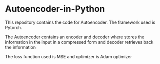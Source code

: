# Autoencoder-in-Python

This repository contains the code for Autoencoder. The framework used is Pytorch. 

The Autoencoder contains an encoder and decoder where stores the information in the input in a compressed form and decoder retrieves back the information

The loss function used is MSE and optimizer is Adam optimizer

